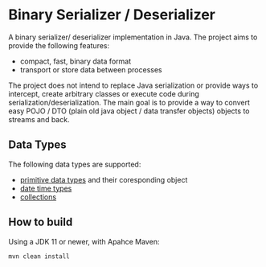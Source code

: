 # Binary Serializer / Deserializer

A binary serializer/ deserializer implementation in Java. The project aims to provide the following features:
* compact, fast, binary data format
* transport or store data between processes

The project does not intend to replace Java serialization or provide ways to intercept, create arbitrary classes or 
execute code during serialization/deserialization. The main goal is to provide a way to convert easy POJO / DTO 
(plain old java object / data transfer objects) objects to streams and back.

## Data Types

The following data types are supported:
* [primitive data types](https://docs.oracle.com/javase/tutorial/java/nutsandbolts/datatypes.html) and their coresponding object
* [date time types](https://www.oracle.com/technical-resources/articles/java/jf14-date-time.html)
* [collections](https://docs.oracle.com/javase/tutorial/collections/interfaces/index.html)

## How to build

Using a JDK 11 or newer, with Apahce Maven:

```bash
mvn clean install
```